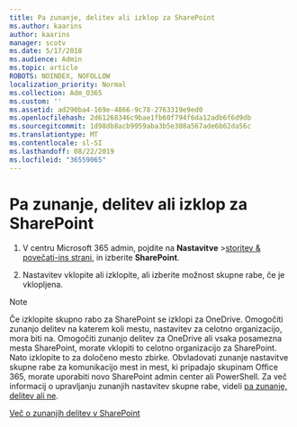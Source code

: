 ```yaml
---
title: Pa zunanje, delitev ali izklop za SharePoint
ms.author: kaarins
author: kaarins
manager: scotv
ms.date: 5/17/2018
ms.audience: Admin
ms.topic: article
ROBOTS: NOINDEX, NOFOLLOW
localization_priority: Normal
ms.collection: Adm_O365
ms.custom: ''
ms.assetid: ad290ba4-169e-4866-9c78-2763319e9ed0
ms.openlocfilehash: 2d61268346c9bae1fb60f794f6da12adb6f6d9db
ms.sourcegitcommit: 1d98db8acb9959aba3b5e308a567ade6b62da56c
ms.translationtype: MT
ms.contentlocale: sl-SI
ms.lasthandoff: 08/22/2019
ms.locfileid: "36559065"
---
```

# <a name="turn-external-sharing-on-or-off-for-sharepoint"></a>Pa zunanje, delitev ali izklop za SharePoint

1. V centru Microsoft 365 admin, pojdite na **Nastavitve** >[storitev &amp; povečati-ins strani](https://portal.office.com/adminportal/home#/Settings/ServicesAndAddIns), in izberite **SharePoint**.
    
2. Nastavitev vklopite ali izklopite, ali izberite možnost skupne rabe, če je vklopljena.
    
> [!NOTE]
> Če izklopite skupno rabo za SharePoint se izklopi za OneDrive. Omogočiti zunanjo delitev na katerem koli mestu, nastavitev za celotno organizacijo, mora biti na. Omogočiti zunanjo delitev za OneDrive ali vsaka posamezna mesta SharePoint, morate vklopiti to celotno organizacijo za SharePoint. Nato izklopite to za določeno mesto zbirke. Obvladovati zunanje nastavitve skupne rabe za komunikacijo mest in mest, ki pripadajo skupinam Office 365, morate uporabiti novo SharePoint admin center ali PowerShell. Za več informacij o upravljanju zunanjih nastavitev skupne rabe, videli [pa zunanje, delitev ali ne](https://go.microsoft.com/fwlink/?linkid=866426). 
  
[Več o zunanjih delitev v SharePoint](https://go.microsoft.com/fwlink/?linkid=734908)
  


